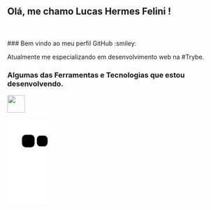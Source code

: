## Olá, me chamo Lucas Hermes Felini ! 
<br>
<br>
### Bem vindo ao meu perfil GitHub :smiley:



Atualmente me especializando em desenvolvimento web na #Trybe.

### Algumas das Ferramentas e Tecnologias que estou desenvolvendo.

<img src="https://cdn.jsdelivr.net/gh/devicons/devicon/icons/git/git-original.svg" width="40" height="40"/>



![Snake animation](https://github.com/LucasFelini/LucasFelini/blob/output/github-contribution-grid-snake.svg)
